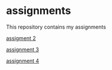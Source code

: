# assignments
This repository contains my assignments

[assigment 2](https://github.com/esmeevoulon/assignments/blob/master/assignment2-checkpoint.ipynb)

[assignment 3](https://github.com/esmeevoulon/assignments/blob/master/assignment3%20(2)-checkpoint.ipynb)

[assignment 4](http://localhost:8888/notebooks/Downloads/assignment4%20(1).ipynb)
